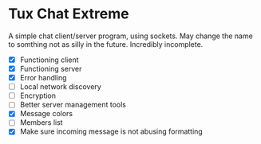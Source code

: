 # Tux Chat Extreme
A simple chat client/server program, using sockets. May change the name to somthing not as silly in the future.
Incredibly incomplete.

* [x] Functioning client
* [x] Functioning server
* [x] Error handling
* [ ] Local network discovery
* [ ] Encryption
* [ ] Better server management tools
* [x] Message colors
* [ ] Members list
* [x] Make sure incoming message is not abusing formatting
